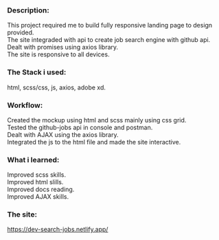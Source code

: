 ### Description:

This project required me to build fully responsive landing page to design provided.  
The site integraded with api to create job search engine with github api.  
Dealt with promises using axios library.  
The site is responsive to all devices.

### The Stack i used:

html, scss/css, js, axios, adobe xd.

### Workflow:

Created the mockup using html and scss mainly using css grid.  
Tested the github-jobs api in console and postman.  
Dealt with AJAX using the axios library.  
Integrated the js to the html file and made the site interactive.

### What i learned:

Improved scss skills.  
Improved html slills.  
Improved docs reading.  
Improved AJAX skills.

### The site:  

https://dev-search-jobs.netlify.app/
